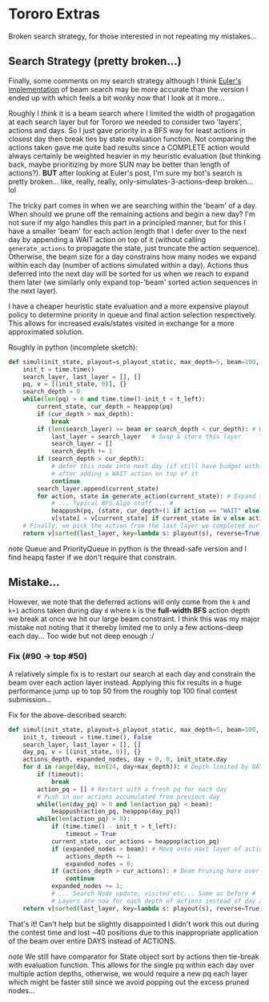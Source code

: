 # Tororo Extras

Broken search strategy, for those interested in not repeating my mistakes...

## Search Strategy (pretty broken...)

Finally, some comments on my search strategy although I think [Euler's implementation](https://forum.codingame.com/t/spring-challenge-2021-feedbacks-strategies/190849/2) of beam search may be more accurate than the version I ended up with which feels a bit wonky now that I look at it more...

Roughly I *think* it is a beam search where I limited the width of progagation at each search layer but for Tororo we needed to consider two 'layers', actions and days. So I just gave priority in a BFS way for least actions in closest day then break ties by state evaluation function. Not comparing the actions taken gave me quite bad results since a COMPLETE action would always certainly be weighted heavier in my heuristic evaluation (but thinking back, maybe prioritizing by more SUN may be better than length of actions?). **BUT** after looking at Euler's post, I'm sure my bot's search is pretty broken... like, really, really, only-simulates-3-actions-deep broken... lol

The tricky part comes in when we are searching within the 'beam' of a day. When should we prune off the remaining actions and begin a new day? I'm not sure if my algo handles this part in a principled manner, but for this I have a smaller 'beam' for each action length that I defer over to the next day by appending a WAIT action on top of it (without calling `generate_actions` to propagate the state, just truncate the action sequence). Otherwise, the beam size for a day constrains how many nodes we expand within each day (number of actions simulated within a day). Actions thus deferred into the next day will be sorted for us when we reach to expand them later (we similarly only expand top-'beam' sorted action sequences in the next layer).

I have a cheaper heuristic state evaluation and a more expensive playout policy to determine priority in queue and final action selection respectively. This allows for increased evals/states visited in exchange for a more approximated solution.

Roughly in python (incomplete sketch):
```python
def simul(init_state, playout=s_playout_static, max_depth=5, beam=100, t_left=0.07):
    init_t = time.time()
    search_layer, last_layer = [], []
    pq, v = [(init_state, 0)], {}
    search_depth = 0
    while(len(pq) > 0 and time.time()-init_t < t_left):
        current_state, cur_depth = heappop(pq)
        if (cur_depth > max_depth):
            break
        if (len(search_layer) >= beam or search_depth < cur_depth): # We stepped into a new day
            last_layer = search_layer   # Swap & store this layer
            search_layer = []
            search_depth += 1
        if (search_depth > cur_depth):
            # defer this node into next day (if still have budget within small actions 'beam')
            # after adding a WAIT action on top of it
            continue
        search_layer.append(current_state)
        for action, state in generate_action(current_state): # Expand this node
            # ... Typical BFS Algo stuff ... #
            heappush(pq, (state, cur_depth+(1 if action == "WAIT" else 0))) # next layer only when WAIT
            v[state] = v[current_state] if current_state in v else action   # store the top-level action
    # Finally, we pick the action from the last layer we completed our search in
    return v[sorted(last_layer, key=lambda s: playout(s), reverse=True)[0]] # highest-scoring
```
*note* Queue and PriorityQueue in python is the thread-safe version and I find heapq faster if we don't require that constrain.

## Mistake...

However, we note that the deferred actions will only come from the `k` and `k+1` actions taken during day `d` where `k` is the **full-width BFS** action depth we break at once we hit our large beam constraint. I think this was my major mistake not noting that it thereby limited me to only a few actions-deep each day... Too wide but not deep enough :/

### Fix (#90 -> top #50)

A relatively simple fix is to restart our search at each day and constrain the beam over each action layer instead. Applying this fix results in a huge performance jump up to top 50 from the roughly top 100 final contest submission...

Fix for the above-described search:
```python
def simul(init_state, playout=s_playout_static, max_depth=5, beam=100, t_left=0.07):
    init_t, timeout = time.time(), False
    search_layer, last_layer = [], []
    day_pq, v = [(init_state, 0)], {}
    actions_depth, expanded_nodes, day = 0, 0, init_state.day
    for d in range(day, min(24, day+max_depth)): # Depth limited by DAYS still
        if (timeout):
            break
        action_pq = [] # Restart with a fresh pq for each day
        # Push in our actions accumulated from previous day
        while(len(day_pq) > 0 and len(action_pq) < beam):
            heappush(action_pq, heappop(day_pq))
        while(len(action_pq) > 0):
            if (time.time() - init_t > t_left):
                timeout = True
            current_state, cur_actions = heappop(action_pq)
            if (expanded_nodes > beam): # Move onto next layer of actions, skip remaining nodes
                actions_depth += 1
                expanded_nodes = 0;
            if (actions_depth > cur_actions): # Beam Pruning here over actions instead
                continue
            expanded_nodes += 1;
            # ... Search Node update, visited etc... Same as before #
            # Layers are now for each depth of actions instead of day as before
    return v[sorted(last_layer, key=lambda s: playout(s), reverse=True)[0]] # highest-scoring
```

That's it! Can't help but be slightly disappointed I didn't work this out during the contest time and lost \~40 positions due to this inappropriate application of the beam over entire DAYS instead of ACTIONS.

*note* We still have comparator for State object sort by actions then tie-break with evaluation function. This allows for the single pq within each day over multiple action depths, otherwise, we would require a new pq each layer which might be faster still since we avoid popping out the excess pruned nodes...